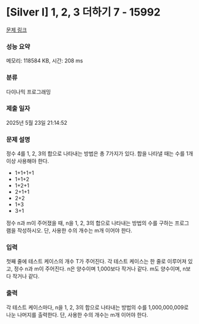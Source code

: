 # [Silver I] 1, 2, 3 더하기 7 - 15992 

[문제 링크](https://www.acmicpc.net/problem/15992) 

### 성능 요약

메모리: 118584 KB, 시간: 208 ms

### 분류

다이나믹 프로그래밍

### 제출 일자

2025년 5월 23일 21:14:52

### 문제 설명

<p>정수 4를 1, 2, 3의 합으로 나타내는 방법은 총 7가지가 있다. 합을 나타낼 때는 수를 1개 이상 사용해야 한다.</p>

<ul>
	<li>1+1+1+1</li>
	<li>1+1+2</li>
	<li>1+2+1</li>
	<li>2+1+1</li>
	<li>2+2</li>
	<li>1+3</li>
	<li>3+1</li>
</ul>

<p>정수 n과 m이 주어졌을 때, n을 1, 2, 3의 합으로 나타내는 방법의 수를 구하는 프로그램을 작성하시오. 단, 사용한 수의 개수는 m개 이어야 한다.</p>

### 입력 

 <p>첫째 줄에 테스트 케이스의 개수 T가 주어진다. 각 테스트 케이스는 한 줄로 이루어져 있고, 정수 n과 m이 주어진다. n은 양수이며 1,000보다 작거나 같다. m도 양수이며, n보다 작거나 같다.</p>

### 출력 

 <p>각 테스트 케이스마다, n을 1, 2, 3의 합으로 나타내는 방법의 수를 1,000,000,009로 나눈 나머지를 출력한다. 단, 사용한 수의 개수는 m개 이어야 한다.</p>

